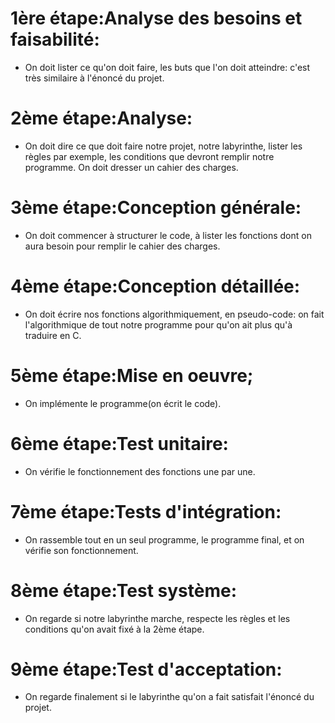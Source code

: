 # 1ère étape:Analyse des besoins et faisabilité:
* On doit lister ce qu'on doit faire, les buts que l'on doit atteindre: c'est très similaire à l'énoncé
du projet.
# 2ème étape:Analyse:
* On doit dire ce que doit faire notre projet, notre labyrinthe, lister les règles par exemple,
les conditions que devront remplir notre programme. On doit dresser un cahier des charges.
# 3ème étape:Conception générale:
* On doit commencer à structurer le code, à lister les fonctions dont on aura besoin pour 
remplir le cahier des charges.
# 4ème étape:Conception détaillée:
* On doit écrire nos fonctions algorithmiquement, en pseudo-code: on fait l'algorithmique de
tout notre programme pour qu'on ait plus qu'à traduire en C.
# 5ème étape:Mise en oeuvre;
* On implémente le programme(on écrit le code).
# 6ème étape:Test unitaire:
* On vérifie le fonctionnement des fonctions une par une.
# 7ème étape:Tests d'intégration:
* On rassemble tout en un seul programme, le programme final, et on vérifie son fonctionnement.
# 8ème étape:Test système:
* On regarde si notre labyrinthe marche, respecte les règles et les conditions qu'on avait fixé
à la 2ème étape.
# 9ème étape:Test d'acceptation:
* On regarde finalement si le labyrinthe qu'on a fait satisfait l'énoncé du projet.
